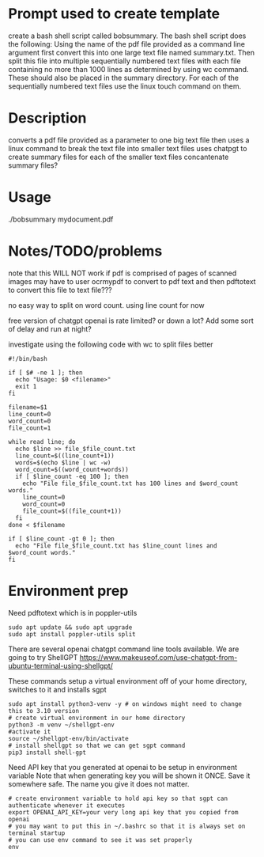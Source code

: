 # Prompt used to create template
create a bash shell script called bobsummary.
The bash shell script does the following: 
Using the name of the pdf file provided as a command line argument first convert this into one large text file named summary.txt.
Then split this file into multiple sequentially numbered text files with each file containing no more than 1000 lines as determined by using wc command. These should also be placed in the summary directory.
For each of the sequentially numbered text files use the linux touch command on them.

# Description
converts a pdf file provided as a parameter to one big text file 
then uses a linux command to break the text file into smaller text files
uses chatpgt to create summary files for each of the smaller text files
concantenate summary files?



# Usage
./bobsummary mydocument.pdf

# Notes/TODO/problems
note that this WILL NOT work if pdf is comprised of pages of scanned images
may have to user ocrmypdf to convert to pdf text and then pdftotext to convert this file to text file???

no easy way to split on word count. using line count for now

free version of chatgpt openai is rate limited? or down a lot? Add some sort of delay and run at night?

investigate using the following code with wc to split files better

```
#!/bin/bash

if [ $# -ne 1 ]; then
  echo "Usage: $0 <filename>"
  exit 1
fi

filename=$1
line_count=0
word_count=0
file_count=1

while read line; do
  echo $line >> file_$file_count.txt
  line_count=$((line_count+1))
  words=$(echo $line | wc -w)
  word_count=$((word_count+words))
  if [ $line_count -eq 100 ]; then
    echo "File file_$file_count.txt has 100 lines and $word_count words."
    line_count=0
    word_count=0
    file_count=$((file_count+1))
  fi
done < $filename

if [ $line_count -gt 0 ]; then
  echo "File file_$file_count.txt has $line_count lines and $word_count words."
fi
```



# Environment prep
Need pdftotext which is in poppler-utils

```
sudo apt update && sudo apt upgrade
sudo apt install poppler-utils split
```

There are several openai chatgpt command line tools available. 
We are going to try ShellGPT
https://www.makeuseof.com/use-chatgpt-from-ubuntu-terminal-using-shellgpt/

These commands setup a virtual environment off of your home directory, switches to it and installs sgpt 

```
sudo apt install python3-venv -y # on windows might need to change this to 3.10 version
# create virtual environment in our home directory
python3 -m venv ~/shellgpt-env
#activate it
source ~/shellgpt-env/bin/activate
# install shellgpt so that we can get sgpt command
pip3 install shell-gpt
```

Need API key that you generated at openai to be setup in environment variable
Note that when generating key you will be shown it ONCE. Save it somewhere safe. The name you give it does not matter.
```
# create environment variable to hold api key so that sgpt can authenticate whenever it executes
export OPENAI_API_KEY=your very long api key that you copied from openai 
# you may want to put this in ~/.bashrc so that it is always set on terminal startup
# you can use env command to see it was set properly
env
```



